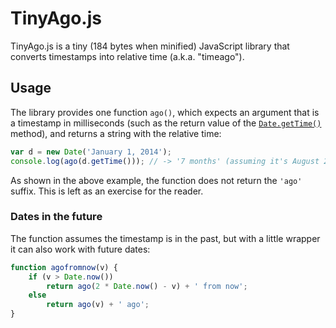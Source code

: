 TinyAgo.js
==========

TinyAgo.js is a tiny (184 bytes when minified) JavaScript library that converts
timestamps into relative time (a.k.a. "timeago").

Usage
-----

The library provides one function `ago()`, which expects an argument that is a
timestamp in milliseconds (such as the return value of the
[`Date.getTime()`](https://developer.mozilla.org/en-US/docs/Web/JavaScript/Reference/Global_Objects/Date/getTime)
method), and returns a string with the relative time:

```javascript
var d = new Date('January 1, 2014');
console.log(ago(d.getTime())); // -> '7 months' (assuming it's August 2014)
```

As shown in the above example, the function does not return the `'ago'` suffix.
This is left as an exercise for the reader.

### Dates in the future

The function assumes the timestamp is in the past, but with a little wrapper it
can also work with future dates:

```javascript
function agofromnow(v) {
    if (v > Date.now())
        return ago(2 * Date.now() - v) + ' from now';
    else
        return ago(v) + ' ago';
}
```
